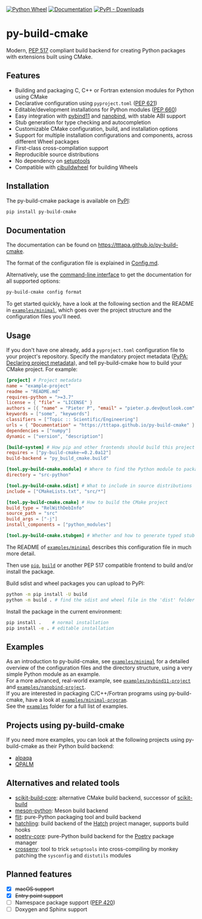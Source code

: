 [![Python Wheel](https://github.com/tttapa/py-build-cmake/actions/workflows/wheel.yml/badge.svg)](https://github.com/tttapa/py-build-cmake/actions/workflows/wheel.yml)
[![Documentation](https://img.shields.io/badge/Documentation-main-blue)](https://tttapa.github.io/py-build-cmake)
[![PyPI - Downloads](https://img.shields.io/pypi/dm/py-build-cmake?label=PyPI)](https://pypi.org/project/py-build-cmake)

# py-build-cmake

Modern, [PEP 517](https://www.python.org/dev/peps/pep-0517/) compliant build
backend for creating Python packages with extensions built using CMake.

## Features

 - Building and packaging C, C++ or Fortran extension modules for Python using CMake
 - Declarative configuration using `pyproject.toml` ([PEP 621](https://www.python.org/dev/peps/pep-0621/))
 - Editable/development installations for Python modules ([PEP 660](https://www.python.org/dev/peps/pep-0660/))
 - Easy integration with [pybind11](https://github.com/pybind/pybind11) and [nanobind](https://github.com/wjakob/nanobind), with stable ABI support
 - Stub generation for type checking and autocompletion
 - Customizable CMake configuration, build, and installation options
 - Support for multiple installation configurations and components, across different Wheel packages
 - First-class cross-compilation support
 - Reproducible source distributions
 - No dependency on [setuptools](https://github.com/pypa/setuptools)
 - Compatible with [cibuildwheel](https://github.com/pypa/cibuildwheel) for building Wheels

## Installation

The py-build-cmake package is available on
[PyPI](https://pypi.org/project/py-build-cmake/):

```sh
pip install py-build-cmake
```

## Documentation

The documentation can be found on <https://tttapa.github.io/py-build-cmake>.

The format of the configuration file is explained in
[Config.md](https://tttapa.github.io/py-build-cmake/Config.html).

Alternatively, use the [command-line interface](https://tttapa.github.io/py-build-cmake/CLI.html)
to get the documentation for all supported options:
```sh
py-build-cmake config format
```

To get started quickly, have a look at the following section and the README in
[`examples/minimal`](https://github.com/tttapa/py-build-cmake/tree/main/examples/minimal),
which goes over the project structure and the configuration files you'll need.

## Usage

If you don't have one already, add a `pyproject.toml` configuration file to your
project's repository. Specify the mandatory project metadata ([PyPA: Declaring project metadata](https://packaging.python.org/en/latest/specifications/declaring-project-metadata)),
and tell py-build-cmake how to build your CMake project. For example:

```toml
[project] # Project metadata
name = "example-project"
readme = "README.md"
requires-python = ">=3.7"
license = { "file" = "LICENSE" }
authors = [{ "name" = "Pieter P", "email" = "pieter.p.dev@outlook.com" }]
keywords = ["some", "keywords"]
classifiers = ["Topic :: Scientific/Engineering"]
urls = { "Documentation" = "https://tttapa.github.io/py-build-cmake" }
dependencies = ["numpy"]
dynamic = ["version", "description"]

[build-system] # How pip and other frontends should build this project
requires = ["py-build-cmake~=0.2.0a12"]
build-backend = "py_build_cmake.build"

[tool.py-build-cmake.module] # Where to find the Python module to package
directory = "src-python"

[tool.py-build-cmake.sdist] # What to include in source distributions
include = ["CMakeLists.txt", "src/*"]

[tool.py-build-cmake.cmake] # How to build the CMake project
build_type = "RelWithDebInfo"
source_path = "src"
build_args = ["-j"]
install_components = ["python_modules"]

[tool.py-build-cmake.stubgen] # Whether and how to generate typed stub files
```
The README of [`examples/minimal`](https://github.com/tttapa/py-build-cmake/tree/main/examples/minimal)
describes this configuration file in much more detail.

Then use [`pip`](https://github.com/pypa/pip), [`build`](https://github.com/pypa/build)
or another PEP 517 compatible frontend to build and/or install the package.

Build sdist and wheel packages you can upload to PyPI:
```sh
python -m pip install -U build
python -m build . # find the sdist and wheel file in the 'dist' folder
```

Install the package in the current environment:
```sh
pip install .    # normal installation
pip install -e . # editable installation
```

## Examples

As an introduction to py-build-cmake, see [`examples/minimal`](https://github.com/tttapa/py-build-cmake/tree/main/examples/minimal)
for a detailed overview of the configuration files and the directory structure,
using a very simple Python module as an example.  
For a more advanced, real-world example, see [`examples/pybind11-project`](https://github.com/tttapa/py-build-cmake/tree/main/examples/pybind11-project)
and [`examples/nanobind-project`](https://github.com/tttapa/py-build-cmake/tree/main/examples/nanobind-project).  
If you are interested in packaging C/C++/Fortran programs using py-build-cmake,
have a look at [`examples/minimal-program`](https://github.com/tttapa/py-build-cmake/tree/main/examples/minimal-program).  
See the [`examples`](https://github.com/tttapa/py-build-cmake/tree/main/examples) folder for a full list of examples.

## Projects using py-build-cmake

If you need more examples, you can look at the following projects using
py-build-cmake as their Python build backend:

- [alpaqa](https://github.com/kul-optec/alpaqa/tree/develop)
- [QPALM](https://github.com/kul-optec/QPALM)

## Alternatives and related tools

- [scikit-build-core](https://github.com/scikit-build/scikit-build-core): alternative CMake build backend, successor of [scikit-build](https://github.com/scikit-build/scikit-build)
- [meson-python](https://github.com/mesonbuild/meson-python): Meson build backend
- [flit](https://github.com/pypa/flit): pure-Python packaging tool and build backend
- [hatchling](https://hatch.pypa.io/latest/config/build/#build-system): build backend of the [Hatch](https://hatch.pypa.io/latest/) project manager, supports build hooks
- [poetry-core](https://python-poetry.org/docs/pyproject/#poetry-and-pep-517): pure-Python build backend for the [Poetry](https://python-poetry.org/) package manager
- [crossenv](https://github.com/benfogle/crossenv): tool to trick `setuptools` into cross-compiling by monkey patching the `sysconfig` and `distutils` modules

## Planned features

 - [x] ~~macOS support~~
 - [x] ~~Entry point support~~
 - [ ] Namespace package support ([PEP 420](https://www.python.org/dev/peps/pep-0420/))
 - [ ] Doxygen and Sphinx support
